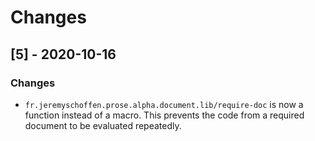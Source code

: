# Changes

## [5] - 2020-10-16
### Changes
- `fr.jeremyschoffen.prose.alpha.document.lib/require-doc` is now a function instead of a macro.
This prevents the code from a required document to be evaluated repeatedly.



